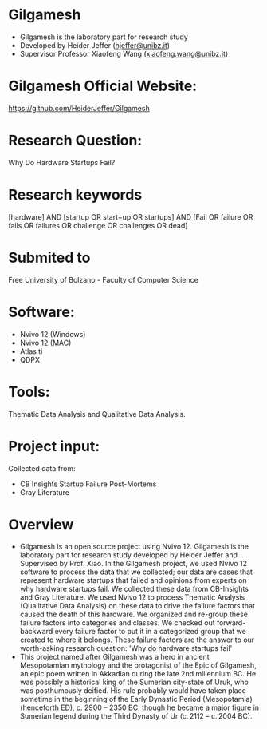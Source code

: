 # Gilgamesh
- Gilgamesh  is the laboratory part for research study 
- Developed by Heider Jeffer (hjeffer@unibz.it)             
- Supervisor Professor Xiaofeng Wang (xiaofeng.wang@unibz.it)
#  Gilgamesh Official Website:
https://github.com/HeiderJeffer/Gilgamesh
# Research Question:
Why Do Hardware Startups Fail?
# Research keywords
[hardware] AND [startup OR start−up OR startups] AND [Fail OR failure OR fails OR failures OR challenge OR challenges OR dead]
# Submited to
Free University of Bolzano - Faculty of Computer Science
#  Software:
- Nvivo 12 (Windows)
- Nvivo 12 (MAC)
- Atlas ti
- QDPX
# Tools:
Thematic Data Analysis and Qualitative Data Analysis.
# Project input:
Collected data from: 
- CB Insights Startup Failure Post-Mortems 
- Gray Literature
#  Overview
- Gilgamesh is an open source project using Nvivo 12. Gilgamesh  is the laboratory part for research study developed by Heider Jeffer and Supervised by  Prof. Xiao. In the Gilgamesh project, we used Nvivo 12 software to process the data that we collected; our data are cases that represent hardware startups that failed and opinions from experts on why hardware startups fail. We collected these data from CB-Insights and Gray Literature. We used Nvivo 12 to process Thematic Analysis  (Qualitative Data Analysis)  on these data to drive the failure factors that caused the death of this hardware. We organized and re-group these failure factors into categories and classes. We checked out forward-backward every failure factor to put it in a categorized group that we created to where it belongs. These failure factors are the  answer to our worth-asking research question: 'Why do hardware startups fail'
- This project named after Gilgamesh was a hero in ancient Mesopotamian mythology and the protagonist of the Epic of Gilgamesh, an epic poem written in Akkadian during the late 2nd millennium BC. He was possibly a historical king of the Sumerian city-state of Uruk, who was posthumously deified. His rule probably would have taken place sometime in the beginning of the Early Dynastic Period (Mesopotamia) (henceforth ED), c. 2900 – 2350 BC, though he became a major figure in Sumerian legend during the Third Dynasty of Ur (c. 2112 – c. 2004 BC).







